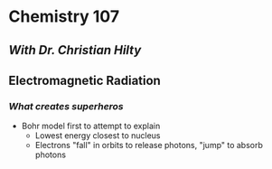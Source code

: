 # **Chemistry 107**
## *With Dr. Christian Hilty*

## Electromagnetic Radiation
### *What creates superheros*
- Bohr model first to attempt to explain
    - Lowest energy closest to nucleus
    - Electrons "fall" in orbits to release photons, "jump" to absorb photons